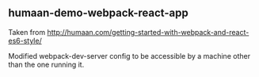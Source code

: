 ## humaan-demo-webpack-react-app

Taken from http://humaan.com/getting-started-with-webpack-and-react-es6-style/

Modified webpack-dev-server config to be accessible by a machine other than the one running it.